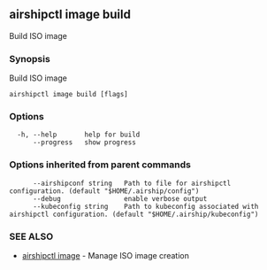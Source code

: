## airshipctl image build

Build ISO image

### Synopsis

Build ISO image

```
airshipctl image build [flags]
```

### Options

```
  -h, --help       help for build
      --progress   show progress
```

### Options inherited from parent commands

```
      --airshipconf string   Path to file for airshipctl configuration. (default "$HOME/.airship/config")
      --debug                enable verbose output
      --kubeconfig string    Path to kubeconfig associated with airshipctl configuration. (default "$HOME/.airship/kubeconfig")
```

### SEE ALSO

* [airshipctl image](airshipctl_image.md)	 - Manage ISO image creation

